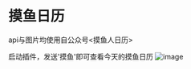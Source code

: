 # 摸鱼日历
api与图片均使用自公众号<摸鱼人日历>

启动插件，发送'摸鱼'即可查看今天的摸鱼日历
![image](https://user-images.githubusercontent.com/93362741/162153026-2da03b2f-60f5-41f8-83a8-764ef066c0ea.png)

